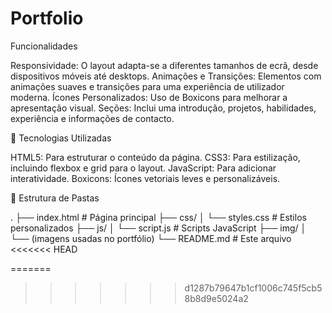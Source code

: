 # Portfolio

Funcionalidades

Responsividade: O layout adapta-se a diferentes tamanhos de ecrã, desde dispositivos móveis até desktops.
Animações e Transições: Elementos com animações suaves e transições para uma experiência de utilizador moderna.
Ícones Personalizados: Uso de Boxicons para melhorar a apresentação visual.
Seções: Inclui uma introdução, projetos, habilidades, experiência e informações de contacto.

🔧 Tecnologias Utilizadas

HTML5: Para estruturar o conteúdo da página.
CSS3: Para estilização, incluindo flexbox e grid para o layout.
JavaScript: Para adicionar interatividade.
Boxicons: Ícones vetoriais leves e personalizáveis.

📂 Estrutura de Pastas

.
├── index.html          # Página principal
├── css/
│   └── styles.css      # Estilos personalizados
├── js/
│   └── script.js       # Scripts JavaScript
├── img/
│   └── (imagens usadas no portfólio)
└── README.md           # Este arquivo
<<<<<<< HEAD


=======
>>>>>>> d1287b79647b1cf1006c745f5cb58b8d9e5024a2
